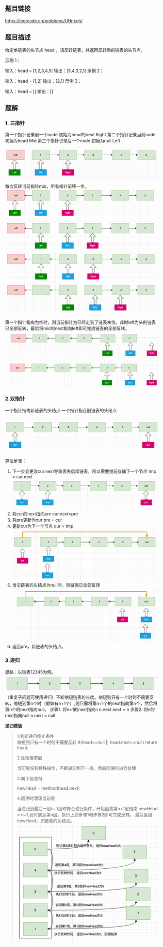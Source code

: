 ## 题目链接
https://leetcode.cn/problems/UHnkqh/
## 题目描述
给定单链表的头节点 head ，请反转链表，并返回反转后的链表的头节点。

示例 1：


输入：head = [1,2,3,4,5]
输出：[5,4,3,2,1]
示例 2：


输入：head = [1,2]
输出：[2,1]
示例 3：

输入：head = []
输出：[]

## 题解
### 1. 三指针
第一个指针记录前一个node 初始为head的next Right
第二个指针记录当前node   初始为head       Mid
第三个指针记录后一个node 初始为null       Left  

![img.png](img.png)

每次反转当前指针mid，所有指针前移一步。
![img_1.png](img_1.png)
![img_2.png](img_2.png)

第一个指针指向为空时，则当前指针为已经走到了链表末位。此时left为头的链表已全部反转，最后将mid的next指向left即可完成链表的全部反转。
![img_5.png](img_5.png)
![img_3.png](img_3.png)

### 2.双指针
一个指针指向新链表的头结点
一个指针指正旧链表的头结点

![img_4.png](img_4.png)

算法步骤：
1. 下一步会更改cur.next导致丢失后续链表，所以需要提前存储下一个节点 tmp = cur.next
![img_6.png](img_6.png)
2. 将cur的next指向pre cur.next=pre
3. 将pre更新为cur pre = cur
4. 更新cur为下一个节点 cur = tmp
![img_7.png](img_7.png)
5. 当旧链表的头结点为null时，则链表已全部反转
![img_8.png](img_8.png)
6. 返回pre，新链表的头结点。

### 3.递归
思路：以链表12345为例。
![img_9.png](img_9.png)
（重复子问题可使用递归）不断缩短链表的长度。缩短到只有一个时则不需要反转，缩短到第n个时（假如有n+1个）,则只需将第n+1个的next指向第n个，然后将第n个的next指向null。
步骤1. 将n+1的next指向n n.next.next = n
步骤2. 将n的next指向null n.next = null

**递归模版**
> 1.判断递归终止条件   
> 缩短到只有一个时则不需要反转
> if(head==null || head.next==null) return head;
> 
> 2.处理当前层 
> 
> 当前层没有特殊操作，不断递归到下一层，然后回溯时进行处理
> 
> 3.向下层递归   
> 
> newHead = method(head.next)
> 
> 4.回溯时清理当前层 
>  
> 当递归到最后一层n+1层时符合递归条件，开始回溯第n+1层结束 newHead = n+1,此时到达第n层，执行上述步骤1和步骤2即可完成反转。
> 最后返回newHead，即链表的头结点。
![img_10.png](img_10.png)
